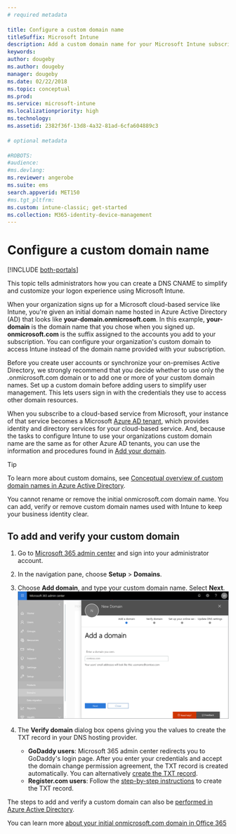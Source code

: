 ```yaml
---
# required metadata

title: Configure a custom domain name
titleSuffix: Microsoft Intune
description: Add a custom domain name for your Microsoft Intune subscription
keywords:
author: dougeby
ms.author: dougeby
manager: dougeby
ms.date: 02/22/2018
ms.topic: conceptual
ms.prod:
ms.service: microsoft-intune
ms.localizationpriority: high
ms.technology:
ms.assetid: 2382f36f-13d8-4a32-81ad-6cfa604889c3

# optional metadata

#ROBOTS:
#audience:
#ms.devlang:
ms.reviewer: angerobe
ms.suite: ems
search.appverid: MET150
#ms.tgt_pltfrm:
ms.custom: intune-classic; get-started
ms.collection: M365-identity-device-management
---
```



# Configure a custom domain name

[!INCLUDE [both-portals](./includes/note-for-both-portals.md)]

This topic tells administrators how you can create a DNS CNAME to simplify and customize your logon experience using Microsoft Intune.

When your organization signs up for a Microsoft cloud-based service like Intune, you're given an initial domain name hosted in Azure Active Directory (AD) that looks like **your-domain.onmicrosoft.com**. In this example, **your-domain** is the domain name that you chose when you signed up. **onmicrosoft.com** is the suffix assigned to the accounts you add to your subscription. You can configure your organization's custom domain to access Intune instead of the domain name provided with your subscription.

Before you create user accounts or synchronize your on-premises Active Directory, we strongly recommend that you decide whether to use only the .onmicrosoft.com domain or to add one or more of your custom domain names. Set up a custom domain before adding users to simplify user management. This lets users sign in with the credentials they use to access other domain resources.

When you subscribe to a cloud-based service from Microsoft, your instance of that service becomes a Microsoft  [Azure AD tenant](http://technet.microsoft.com/library/jj573650.aspx#BKMK_WhatIsAnAzureADTenant), which provides identity and directory services for your cloud-based service. And, because the tasks to configure Intune to use your organizations custom domain name are the same as for other Azure AD tenants, you can use the information and procedures found in [Add your domain](https://azure.microsoft.com/documentation/articles/active-directory-add-domain/).

> [!TIP]
> To learn more about custom domains, see [Conceptual overview of custom domain names in Azure Active Directory](https://azure.microsoft.com/documentation/articles/active-directory-add-domain-concepts/).

You cannot rename or remove the initial onmicrosoft.com domain name. You can add, verify or remove custom domain names used with Intune to keep your business identity clear.

## To add and verify your custom domain

1. Go to [Microsoft 365 admin center](https://admin.microsoft.com/) and sign into your administrator account.

2. In the navigation pane, choose **Setup** &gt; **Domains**.

3. Choose **Add domain**, and type your custom domain name. Select **Next**.
   ![Screenshot of Microsoft 365 admin center with Settings > Domains selected and a new domain name being added](./media/domain-custom-add.png)
4. The **Verify domain** dialog box opens giving you the values to create the TXT record in your DNS hosting provider.
	- **GoDaddy users**: Microsoft 365 admin center redirects you to GoDaddy's login page. After you enter your credentials and accept the domain change permission agreement, the TXT record is created automatically. You can alternatively [create the TXT record](https://support.office.com/article/Create-DNS-records-at-GoDaddy-for-Office-365-f40a9185-b6d5-4a80-bb31-aa3bb0cab48a).
	- **Register.com users**: Follow the [step-by-step instructions](https://support.office.com/article/Create-DNS-records-at-Register-com-for-Office-365-55bd8c38-3316-48ae-a368-4959b2c1684e#BKMK_verify) to create the TXT record.

The steps to add and verify a custom domain can also be [performed in Azure Active Directory](https://azure.microsoft.com/documentation/articles/active-directory-add-domain/).

You can learn more [about your initial onmicrosoft.com domain in Office 365](https://support.office.com/article/About-your-initial-onmicrosoft-com-domain-in-Office-365-B9FC3018-8844-43F3-8DB1-1B3A8E9CFD5A)
